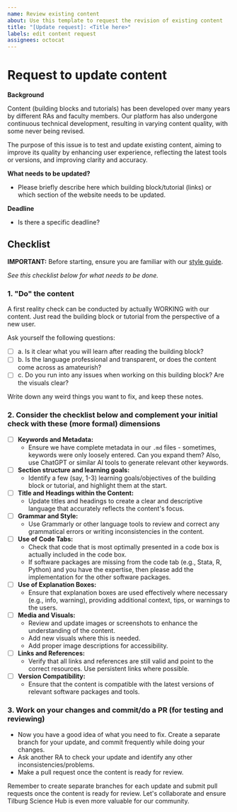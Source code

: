 ```yaml
---
name: Review existing content
about: Use this template to request the revision of existing content
title: "[Update request]: <Title here>"
labels: edit content request
assignees: octocat
---
```


# Request to update content

__Background__

Content (building blocks and tutorials) has been developed over many years by different RAs and faculty members. Our platform has also undergone continuous technical development, resulting in varying content quality, with some never being revised.

The purpose of this issue is to test and update existing content, aiming to improve its quality by enhancing user experience, reflecting the latest tools or versions, and improving clarity and accuracy.

__What needs to be updated?__

- Please briefly describe here which building block/tutorial (links) or which section of the website needs to be updated.

__Deadline__

- Is there a specific deadline?

## Checklist

__IMPORTANT:__ Before starting, ensure you are familiar with our [style guide](https://tilburgsciencehub.com/tutorials/more-tutorials/contribute-to-tilburg-science-hub/style-guide/).

*See this checklist below for what needs to be done.*

### 1. "Do" the content

A first reality check can be conducted by actually WORKING with our content. Just read the building block or tutorial from the perspective of a new user.

Ask yourself the following questions:
- [ ] a. Is it clear what you will learn after reading the building block?
- [ ] b. Is the language professional and transparent, or does the content come across as amateurish?
- [ ] c. Do you run into any issues when working on this building block? Are the visuals clear? 

Write down any weird things you want to fix, and keep these notes.

### 2. Consider the checklist below and complement your initial check with these (more formal) dimensions

- [ ] **Keywords and Metadata:**
   - Ensure we have complete metadata in our `.md` files - sometimes, keywords were only loosely entered. Can you expand them? Also, use ChatGPT or similar AI tools to generate relevant other keywords.
- [ ] **Section structure and learning goals:**
   - Identify a few (say, 1-3) learning goals/objectives of the building block or tutorial, and highlight them at the start.
- [ ] **Title and Headings within the Content:**
   - Update titles and headings to create a clear and descriptive language that accurately reflects the content's focus.
- [ ] **Grammar and Style:**
   - Use Grammarly or other language tools to review and correct any grammatical errors or writing inconsistencies in the content.
- [ ] **Use of Code Tabs:**
   - Check that code that is most optimally presented in a code box is actually included in the code box.
   - If software packages are missing from the code tab (e.g., Stata, R, Python) and you have the expertise, then please add the implementation for the other software packages.
- [ ] **Use of Explanation Boxes:**
   - Ensure that explanation boxes are used effectively where necessary (e.g., info, warning), providing additional context, tips, or warnings to the users.
- [ ] **Media and Visuals:**
   - Review and update images or screenshots to enhance the understanding of the content.
   - Add new visuals where this is needed.
   - Add proper image descriptions for accessibility. 
- [ ] **Links and References:**
   - Verify that all links and references are still valid and point to the correct resources. Use persistent links where possible.
- [ ] **Version Compatibility:**
   - Ensure that the content is compatible with the latest versions of relevant software packages and tools.

### 3. Work on your changes and commit/do a PR (for testing and reviewing)

- Now you have a good idea of what you need to fix. Create a separate branch for your update, and commit frequently while doing your changes.
- Ask another RA to check your update and identify any other inconsistencies/problems.
- Make a pull request once the content is ready for review.

Remember to create separate branches for each update and submit pull requests once the content is ready for review. Let's collaborate and ensure Tilburg Science Hub is even more valuable for our community.

